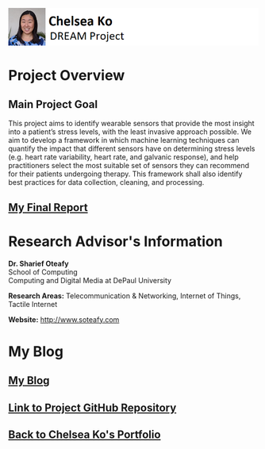 ![Profile Picture](/images/dream.png)

# Project Overview  

## Main Project Goal  

This project aims to identify wearable sensors that provide the most insight into a patient’s stress levels, with the least invasive approach possible. We aim to develop a framework in which machine learning techniques can quantify the impact that different sensors have on determining stress levels (e.g. heart rate variability, heart rate, and galvanic response), and help practitioners select the most suitable set of sensors they can recommend for their patients undergoing therapy. This framework shall also identify best practices for data collection, cleaning, and processing.

## [My Final Report](files/finalreport.pdf)

# Research Advisor's Information  

**Dr. Sharief Oteafy**  
School of Computing  
Computing and Digital Media at DePaul University

**Research Areas:** Telecommunication & Networking, Internet of Things, Tactile Internet  

**Website:** http://www.soteafy.com  

# My Blog

## [My Blog](blog.html)

## [Link to Project GitHub Repository](https://github.com/chelseako/DREAMProject)

## [Back to Chelsea Ko's Portfolio](https://chelseako.github.io/Portfolio/)
